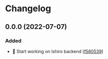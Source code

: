 # Changelog

<a name="0.0.0"></a>
## 0.0.0 (2022-07-07)

### Added

- 🎉 Start working on Ishiro backend [[f560539](https://github.com/ishiro-io/ishiro-backend/commit/f560539f53819a36423253041c8a7779dbce9445)]


